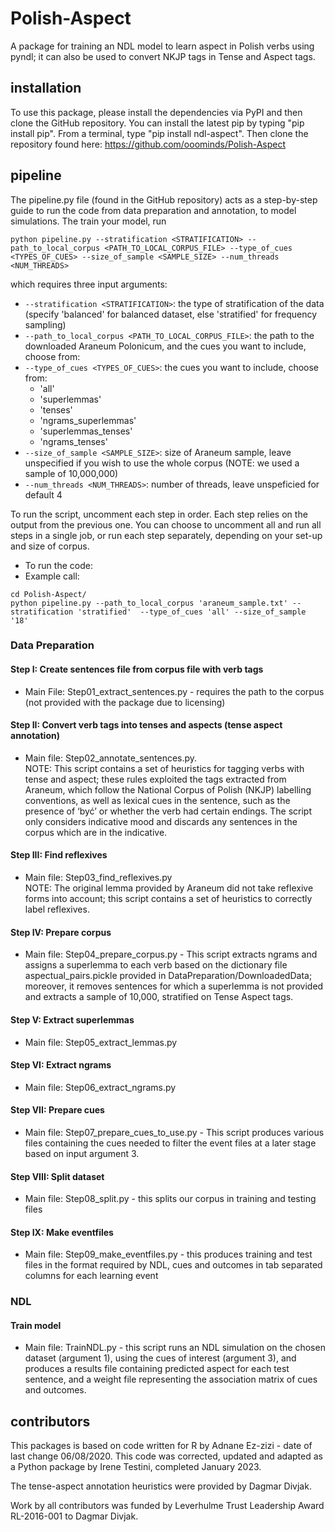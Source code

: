 # Polish-Aspect

A package for training an NDL model to learn aspect in Polish verbs using pyndl; it can also be used to convert NKJP tags in Tense and Aspect tags. 

## installation

To use this package, please install the dependencies via PyPI and then clone the GitHub repository.
You can install the latest pip by typing "pip install pip".
From a terminal, type "pip install ndl-aspect". 
Then clone the repository found here: https://github.com/ooominds/Polish-Aspect

## pipeline

The pipeline.py file (found in the GitHub repository) acts as a step-by-step guide to run the code from data preparation and annotation, to model simulations.
The train your model, run
```
python pipeline.py --stratification <STRATIFICATION> --path_to_local_corpus <PATH_TO_LOCAL_CORPUS_FILE> --type_of_cues <TYPES_OF_CUES> --size_of_sample <SAMPLE_SIZE> --num_threads <NUM_THREADS>
```
which requires three input arguments: 
- `--stratification <STRATIFICATION>`: the type of stratification of the data (specify 'balanced' for balanced dataset, else 'stratified' for frequency sampling)
- `--path_to_local_corpus <PATH_TO_LOCAL_CORPUS_FILE>`: the path to the downloaded Araneum Polonicum, and the cues you want to include, choose from:
- `--type_of_cues <TYPES_OF_CUES>`: the cues you want to include, choose from:
  - 'all'
  - 'superlemmas'
  - 'tenses'
  - 'ngrams_superlemmas'
  - 'superlemmas_tenses'
  - 'ngrams_tenses'
- `--size_of_sample <SAMPLE_SIZE>`: size of Araneum sample, leave unspecified if you wish to use the whole corpus (NOTE: we used a sample of 10,000,000)
- `--num_threads <NUM_THREADS>`: number of threads, leave unspeficied for default 4

To run the script, uncomment each step in order. Each step relies on the output from the previous one. You can choose to uncomment all and run all steps in a single job, or run each step separately, depending on your set-up and size of corpus. 
- To run the code: 
- Example call:

```
cd Polish-Aspect/
python pipeline.py --path_to_local_corpus 'araneum_sample.txt' --stratification 'stratified'  --type_of_cues 'all' --size_of_sample '18'

```
### Data Preparation
#### Step I: Create sentences file from corpus file with verb tags 
 - Main File: Step01_extract_sentences.py - requires the path to the corpus (not provided with the package due to licensing)

#### Step II: Convert verb tags into tenses and aspects (tense aspect annotation) 

- Main file: Step02_annotate_sentences.py.  
NOTE: This script contains a set of heuristics for tagging verbs with tense and aspect; these rules exploited the tags extracted from Araneum, which follow the National Corpus of Polish (NKJP) labelling conventions, as well as lexical cues in the sentence, such as the presence of ‘być’ or whether the verb had certain endings. The script only considers indicative mood and discards any sentences in the corpus which are in the indicative.


#### Step III: Find reflexives
- Main file: Step03_find_reflexives.py  
NOTE: The original lemma provided by Araneum did not take reflexive forms into account; this script contains a set of heuristics to correctly label reflexives.

#### Step IV: Prepare corpus
- Main file: Step04_prepare_corpus.py - This script extracts ngrams and assigns a superlemma to each verb based on the dictionary file aspectual_pairs.pickle provided in DataPreparation/DownloadedData; moreover, it removes sentences for which a superlemma is not provided and extracts a sample of 10,000, stratified on Tense Aspect tags.

#### Step V: Extract superlemmas
- Main file: Step05_extract_lemmas.py

#### Step VI: Extract ngrams
- Main file: Step06_extract_ngrams.py

#### Step VII: Prepare cues
- Main file: Step07_prepare_cues_to_use.py - This script produces various files containing the cues needed to filter the event files at a later stage based on input argument 3.

#### Step VIII: Split dataset
- Main file: Step08_split.py - this splits our corpus in training and testing files

#### Step IX: Make eventfiles
- Main file: Step09_make_eventfiles.py - this produces training and test files in the format required by NDL, cues and outcomes in tab separated columns for each learning event


### NDL

#### Train model
- Main file: TrainNDL.py - this script runs an NDL simulation on the chosen dataset (argument 1), using the cues of interest (argument 3), and produces a results file containing predicted aspect for each test sentence, and a weight file representing the association matrix of cues and outcomes.






## contributors

This packages is based on code written for R by Adnane Ez-zizi - date of last change 06/08/2020. This code was corrected, updated and adapted as a Python package by Irene Testini, completed January 2023.

The tense-aspect annotation heuristics were provided by Dagmar Divjak.

Work by all contributors was funded by Leverhulme Trust Leadership Award RL-2016-001 to Dagmar Divjak.
